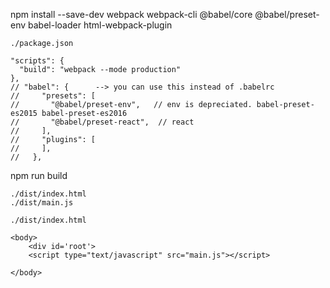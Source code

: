 npm install --save-dev webpack webpack-cli @babel/core @babel/preset-env babel-loader html-webpack-plugin


``` 
./package.json

"scripts": {
  "build": "webpack --mode production"
},  
// "babel": {      --> you can use this instead of .babelrc
//     "presets": [
//       "@babel/preset-env",   // env is depreciated. babel-preset-es2015 babel-preset-es2016 
//       "@babel/preset-react",  // react
//     ],
//     "plugins": [
//     ],
//   },

```

npm run build

    ./dist/index.html
    ./dist/main.js


```
./dist/index.html

<body>
    <div id='root'>
    <script type="text/javascript" src="main.js"></script>

</body>

```